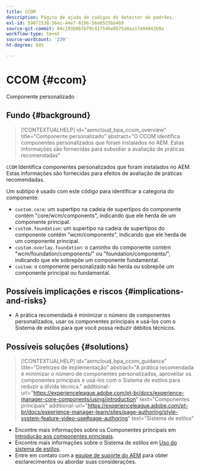 ```yaml
---
title: CCOM
description: Página de ajuda de códigos do detector de padrões.
exl-id: 59071538-56ec-44e7-8196-56e6525bb4b9
source-git-commit: 84c193b66fbf9c41f546e8575a0aa17e94043b9a
workflow-type: tm+mt
source-wordcount: '239'
ht-degree: 84%

---
```


# CCOM {#ccom}

Componente personalizado

## Fundo {#background}

>[!CONTEXTUALHELP]
>id="aemcloud_bpa_ccom_overview"
>title="Componente personalizado"
>abstract="O CCOM identifica componentes personalizados que foram instalados no AEM. Estas informações são fornecidas para subsidiar a avaliação de práticas recomendadas"

`CCOM` Identifica componentes personalizados que foram instalados no AEM. Estas informações são fornecidas para efeitos de avaliação de práticas recomendadas.

Um subtipo é usado com este código para identificar a categoria do componente:

* `custom.core`: um supertipo na cadeia de supertipos do componente contém &quot;core/wcm/components&quot;, indicando que ele herda de um componente principal.
* `custom.foundation`: um supertipo na cadeia de supertipos do componente contém &quot;wcm/components&quot;, indicando que ele herda de um componente principal.
* `custom.overlay.foundation`: o caminho do componente contém &quot;wcm/foundation/components/&quot; ou &quot;foundation/components/&quot;, indicando que ele sobrepõe um componente fundamental.
* `custom`: o componente personalizado não herda ou sobrepõe um componente principal ou fundamental.

## Possíveis implicações e riscos {#implications-and-risks}

* A prática recomendada é minimizar o número de componentes personalizados, usar os componentes principais e usá-los com o Sistema de estilos para que você possa reduzir débitos técnicos.

## Possíveis soluções {#solutions}

>[!CONTEXTUALHELP]
>id="aemcloud_bpa_ccom_guidance"
>title="Diretrizes de implementação"
>abstract="A prática recomendada é minimizar o número de componentes personalizados, aproveitar os componentes principais e usá-los com o Sistema de estilos para reduzir a dívida técnica."
>additional-url="https://experienceleague.adobe.com/pt-br/docs/experience-manager-core-components/using/introduction" text="Componentes principais"
>additional-url="https://experienceleague.adobe.com/pt-br/docs/experience-manager-learn/sites/page-authoring/style-system-feature-video-use#page-authoring" text="Sistema de estilos"

* Encontre mais informações sobre os Componentes principais em [Introdução aos componentes principais](https://experienceleague.adobe.com/pt-br/docs/experience-manager-core-components/using/introduction).
* Encontre mais informações sobre o Sistema de estilos em [Uso do sistema de estilos](https://experienceleague.adobe.com/pt-br/docs/experience-manager-learn/sites/page-authoring/style-system-feature-video-use#page-authoring).
* Entre em contato com a [equipe de suporte do AEM](https://helpx.adobe.com/br/enterprise/using/support-for-experience-cloud.html) para obter esclarecimentos ou abordar suas considerações.
